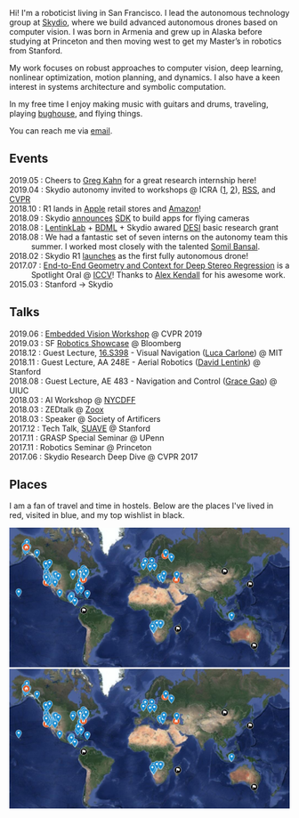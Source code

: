 <div class="blog-section">

Hi! I'm a roboticist living in San Francisco. 
I lead the autonomous technology group at [Skydio](https://www.skydio.com/), where we build advanced autonomous drones based on computer vision. I was born in Armenia and grew up in Alaska before studying at Princeton and then moving west to get my Master’s in robotics from Stanford.

My work focuses on robust approaches to computer vision, deep learning, nonlinear optimization, motion planning, and dynamics. I also have a keen interest in systems architecture and symbolic computation.

In my free time I enjoy making music with guitars and drums, traveling, playing [bughouse](https://en.wikipedia.org/wiki/Bughouse_chess), and flying things.

You can reach me via <a href="mailto:hayk.mart@gmail.com">email</a>.

</div>

<div class="blog-section">

## Events

2019.05 : Cheers to [Greg Kahn](https://people.eecs.berkeley.edu/~gregoryk/) for a great research internship here!  
2019.04 : Skydio autonomy invited to workshops @ ICRA ([1](https://uav-learning-icra.github.io/2019/), [2](https://www.aerial-robotics-workshop.com/agenda.html)), [RSS](https://sites.google.com/view/rss19safe), and [CVPR](https://embeddedvisionworkshop.wordpress.com/)  
2018.10 : R1 lands in [Apple](https://www.apple.com/us_edu_5005057/shop/product/HMLV2LL/A/skydio-r1-drone) retail stores and [Amazon](https://www.amazon.com/Skydio-Self-Flying-Camera-Smart-Drone/dp/B07HRPQNLW/)!  
2018.09 : Skydio [announces](https://spectrum.ieee.org/automaton/robotics/drones/skydio-announces-sdk-to-make-worlds-cleverest-drone-even-cleverer) [SDK](https://www.skydio.com/developer/) to build apps for flying cameras  
2018.08 : [LentinkLab](http://lentinklab.stanford.edu/) + [BDML](http://bdml.stanford.edu/) + Skydio awared [DESI](https://dod.defense.gov/News/Article/Article/1595382/dod-announces-desi-awards-for-university-industry-collaborations/) basic research grant  
2018.08 : We had a fantastic set of seven interns on the autonomy team this  &nbsp;&nbsp;&nbsp;&nbsp;&nbsp;&nbsp;&nbsp;&nbsp;&nbsp; summer. I worked most closely with the talented [Somil Bansal](http://people.eecs.berkeley.edu/~somil/).  
2018.02 : Skydio R1 [launches](https://spectrum.ieee.org/automaton/robotics/drones/skydio-r1-drone) as the first fully autonomous drone!  
2017.07 : [End-to-End Geometry and Context for Deep Stereo Regression](https://arxiv.org/abs/1703.04309) is a &nbsp;&nbsp;&nbsp;&nbsp;&nbsp;&nbsp;&nbsp;&nbsp;&nbsp; Spotlight Oral @ [ICCV](http://iccv2017.thecvf.com/)! Thanks to [Alex Kendall](https://alexgkendall.com/) for his awesome work.
2015.03 : Stanford -> Skydio

</div>

<div class="blog-section">

<div class="blog-section">

## Talks

2019.06 : [Embedded Vision Workshop](https://embeddedvisionworkshop.wordpress.com/) @ CVPR 2019  
2019.03 : SF [Robotics Showcase](https://www.robotics-showcase.com/skydio) @ Bloomberg  
2018.12 : Guest Lecture, [16.S398](https://docs.google.com/document/d/1nEcBizxL6BF5rj_a9xub9De9HRXUSizMbnTuPBAgNGk/export?format=pdf) - Visual Navigation ([Luca Carlone](https://lucacarlone.mit.edu/)) @ MIT  
2018.11 : Guest Lecture, AA 248E - Aerial Robotics ([David Lentink](http://lentinklab.stanford.edu/)) @ Stanford  
2018.08 : Guest Lecture, AE 483 - Navigation and Control ([Grace Gao](http://gracegao.ae.illinois.edu/)) @ UIUC  
2018.03 : AI Workshop @ [NYCDFF](https://www.nycdronefilmfestival.com/)  
2018.03 : ZEDtalk @ [Zoox](https://zoox.com/)  
2018.03 : Speaker @ Society of Artificers  
2017.12 : Tech Talk, [SUAVE](http://stanforduav.org/) @ Stanford  
2017.11 : GRASP Special Seminar @ UPenn  
2017.11 : Robotics Seminar @ Princeton  
2017.06 : Skydio Research Deep Dive @ CVPR 2017  

</div>

<div class="blog-section">

## Places
I am a fan of travel and time in hostels. Below are the places I've lived in red, visited in blue, and my top wishlist in black.

<div class="blog-inset">
  <hidden>
    <img src='world-map.png' />
    <img src='world-map.png' />
  </hidden>
  <zoom-image src='world-map.png' zoomSrc='world-map.png' alt='Plugin Screenshot'></zoom-image>
</div>

</div>
